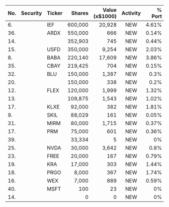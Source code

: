 No. | Security | Ticker | Shares | Value (x$1000) | Activity | % Port
|--- | --- | --- | ---:| ---:|:---:| ---:|
 6.||IEF</a>|600,000|20,928|NEW|4.61%|<a href=rel="bookmark"></a>
36.||ARDX</a>|550,000|666|NEW|0.14%|<a href=rel="bookmark"></a>
14.|||352,903|745|NEW|0.44%|rel="bookmark"></a>
15.||USFD</a>|350,000|9,254|NEW|2.03%|<a href=rel="bookmark"></a>
8.||BABA</a>|220,140|17,609|NEW|3.86%|<a href=rel="bookmark"></a>
35.||CBAY</a>|219,425|704|NEW|0.15%|<a href=rel="bookmark"></a>
32.||BLU</a>|150,000|1,387|NEW|0.3%|<a href=rel="bookmark"></a>
20.|||150,000|338|NEW|0.2%|rel="bookmark"></a>
12.||FLEX</a>|120,000|1,999|NEW|1.32%|<a href=rel="bookmark"></a>
13.|||109,875|1,543|NEW|1.02%|rel="bookmark"></a>
17.||KLXE</a>|92,000|382|NEW|1.81%|<a href=rel="bookmark"></a>
9.||SKIL</a>|88,029|161|NEW|0.05%|<a href=rel="bookmark"></a>
31.||MIRM</a>|80,000|1,715|NEW|0.37%|<a href=rel="bookmark"></a>
17.||PRM</a>|75,000|601|NEW|0.36%|<a href=rel="bookmark"></a>
39.|||33,334|5|NEW|0%|rel="bookmark"></a>
25.||NVDA</a>|30,000|3,642|NEW|0.8%|<a href=rel="bookmark"></a>
23.||FREE</a>|20,000|167|NEW|0.79%|<a href=rel="bookmark"></a>
19.||KRA</a>|17,000|303|NEW|1.44%|<a href=rel="bookmark"></a>
18.||PRGO</a>|8,000|367|NEW|1.74%|<a href=rel="bookmark"></a>
16.||WEX</a>|7,000|889|NEW|0.59%|<a href=rel="bookmark"></a>
40.||MSFT</a>|100|23|NEW|0%|<a href=rel="bookmark"></a>
14.|||0|0|NEW|0%|rel="bookmark"></a>
